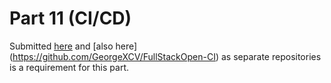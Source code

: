 # Part 11 (CI/CD)
Submitted [here](https://github.com/GeorgeXCV/full-stack-open-pokedex) and [also here] (https://github.com/GeorgeXCV/FullStackOpen-CI) as separate repositories is a requirement for this part.
